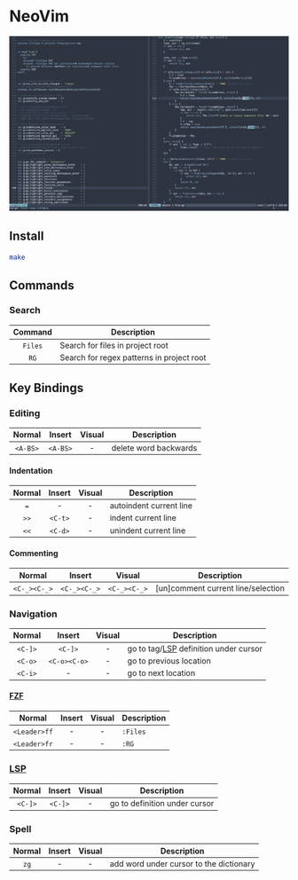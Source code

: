 # NeoVim

![](.assets/screenshot.png)

## Install
```sh
make
```

## Commands

### Search

| Command | Description                               |
|:-------:|-------------------------------------------|
| `Files` | Search for files in project root          |
| `RG`    | Search for regex patterns in project root |

## Key Bindings

### Editing

| Normal       | Insert       | Visual       | Description                     |
|:------------:|:------------:|:------------:|---------------------------------|
| `<A-BS>`     | `<A-BS>`     | -            | delete word backwards           |

#### Indentation

| Normal       | Insert       | Visual       | Description                     |
|:------------:|:------------:|:------------:|---------------------------------|
| `=`          | -            | -            | autoindent current line         |
| `>>`         | `<C-t>`      | -            | indent current line             |
| `<<`         | `<C-d>`      | -            | unindent current line           |

#### Commenting

| Normal       | Insert       | Visual       | Description                        |
|:------------:|:------------:|:------------:|------------------------------------|
| `<C-_><C-_>` | `<C-_><C-_>` | `<C-_><C-_>` | [un]comment current line/selection |

### Navigation

| Normal       | Insert       | Visual       | Description                                   |
|:------------:|:------------:|:------------:|-----------------------------------------------|
| `<C-]>`      | `<C-]>`      | -            | go to tag/[LSP](#lsp) definition under cursor |
| `<C-o>`      | `<C-o><C-o>` | -            | go to previous location                       |
| `<C-i>`      | -            | -            | go to next location                           |

#### [FZF](https://github.com/junegunn/fzf.vim#status-line-neovim)

| Normal       | Insert       | Visual       | Description                     |
|:------------:|:------------:|:------------:|---------------------------------|
| `<Leader>ff` | -            | -            | `:Files`                        |
| `<Leader>fr` | -            | -            | `:RG`                           |

### [LSP](https://github.com/prabirshrestha/vim-lsp)

| Normal       | Insert       | Visual       | Description                     |
|:------------:|:------------:|:------------:|---------------------------------|
| `<C-]>`      | `<C-]>`      | -            | go to definition under cursor   |


### Spell


| Normal       | Insert       | Visual       | Description                             |
|:------------:|:------------:|:------------:|-----------------------------------------|
| `zg`         | -            | -            | add word under cursor to the dictionary |

